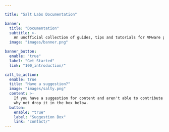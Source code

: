 ```yaml
---

title: "Salt Labs Documentation"

banner:
  title: "Documentation"
  subtitle: >-
    An unofficial collection of guides, tips and tutorials for VMware products.
  image: "images/banner.png"

banner_button:
  enable: "true"
  label: "Get Started"
  link: "100_introduction/"

call_to_action:
  enable: true
  title: "Have a suggestion?"
  image: "images/salty.png"
  content: >-
    If you have a suggestion for content and aren't able to contribute directly to GitHub yourself,
    why not drop it in the box below.
  button:
    enable: "true"
    label: "Suggestion Box"
    link: "contact/"
---
```


